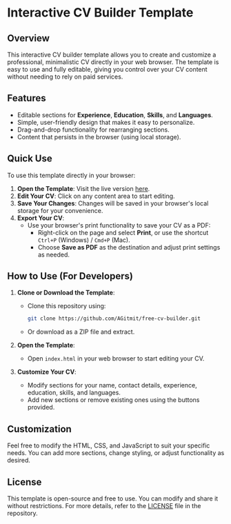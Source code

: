 # Interactive CV Builder Template

## Overview
This interactive CV builder template allows you to create and customize a professional, minimalistic CV directly in your web browser. The template is easy to use and fully editable, giving you control over your CV content without needing to rely on paid services.

## Features
- Editable sections for **Experience**, **Education**, **Skills**, and **Languages**.
- Simple, user-friendly design that makes it easy to personalize.
- Drag-and-drop functionality for rearranging sections.
- Content that persists in the browser (using local storage).

## Quick Use
To use this template directly in your browser:
1. **Open the Template**: Visit the live version [here](https://agitmit.github.io/free-cv-builder/).
2. **Edit Your CV**: Click on any content area to start editing.
3. **Save Your Changes**: Changes will be saved in your browser's local storage for your convenience.
4. **Export Your CV**:
   - Use your browser's print functionality to save your CV as a PDF:
     - Right-click on the page and select **Print**, or use the shortcut `Ctrl+P` (Windows) / `Cmd+P` (Mac).
     - Choose **Save as PDF** as the destination and adjust print settings as needed.

## How to Use (For Developers)
1. **Clone or Download the Template**:
   - Clone this repository using:
     ```bash
     git clone https://github.com/AGitmit/free-cv-builder.git
     ```
   - Or download as a ZIP file and extract.

2. **Open the Template**:
   - Open `index.html` in your web browser to start editing your CV.

3. **Customize Your CV**:
   - Modify sections for your name, contact details, experience, education, skills, and languages.
   - Add new sections or remove existing ones using the buttons provided.

## Customization
Feel free to modify the HTML, CSS, and JavaScript to suit your specific needs. You can add more sections, change styling, or adjust functionality as desired.

## License
This template is open-source and free to use. You can modify and share it without restrictions. For more details, refer to the [LICENSE](LICENSE) file in the repository.
